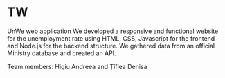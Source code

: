 # TW
UnWe web application
We developed a responsive and functional website for the unemployment rate using HTML, CSS, Javascript for the frontend and Node.js for the backend structure. We gathered data from
an official Ministry database and created an API.

Team members: Higiu Andreea and Țîflea Denisa

